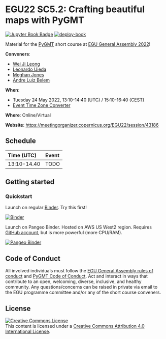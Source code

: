 # EGU22 SC5.2: Crafting beautiful maps with PyGMT

[![Jupyter Book Badge](https://jupyterbook.org/badge.svg)](https://www.generic-mapping-tools.org/egu22pygmt)
[![deploy-book](https://github.com/GenericMappingTools/egu22pygmt/actions/workflows/deploy-book.yml/badge.svg)](https://github.com/GenericMappingTools/egu22pygmt/actions/workflows/deploy-book.yml)

Material for the [PyGMT](https://github.com/GenericMappingTools/pygmt)
short course at [EGU General Assembly 2022](https://www.egu22.eu)!

**Conveners**:
- [Wei Ji Leong](https://github.com/weiji14)
- [Leonardo Uieda](https://github.com/leouieda)
- [Meghan Jones](https://github.com/meghanrjones)
- [Andre Luiz Belem](https://github.com/andrebelem)

**When**:
- Tuesday 24 May 2022, 13:10-14:40 (UTC) / 15:10-16:40 (CEST)
- [Event Time Zone Converter](https://www.timeanddate.com/worldclock/fixedtime.html?msg=EGU22+SC5.2%3A+Crafting+beautiful+maps+with+PyGMT&iso=20220524T1510&p1=259&ah=1&am=30)

**Where**: Online/Virtual

**Website**: https://meetingorganizer.copernicus.org/EGU22/session/43186

## Schedule

|  Time (UTC) | Event                                                 |
|:------------|:------------------------------------------------------|
| 13:10-14.40 | TODO                                                  |

## Getting started

### Quickstart

Launch on regular [Binder](https://mybinder.readthedocs.io/en/latest/index.html).
Try this first!

[![Binder](https://mybinder.org/badge_logo.svg)](https://mybinder.org/v2/gh/GenericMappingTools/egu22pygmt/main)

Launch on Pangeo Binder. Hosted on AWS US West2 region.
Requires [GitHub account](https://github.com/signup), but is more powerful (more CPU/RAM).

[![Pangeo Binder](https://aws-uswest2-binder.pangeo.io/badge_logo.svg)](https://aws-uswest2-binder.pangeo.io/v2/gh/GenericMappingTools/egu22pygmt/main)

## Code of Conduct

All involved individuals must follow the
[EGU General Assembly rules of conduct](https://egu22.eu/about/egu_general_assembly_rules_of_conduct.html)
and [PyGMT Code of Conduct](https://github.com/GenericMappingTools/pygmt/blob/main/CODE_OF_CONDUCT.md).
Act and interact in ways that contribute to an open, welcoming, diverse,
inclusive, and healthy community. Any questions/concerns can be raised
in private via email to the EGU programme committee and/or any of the short
course conveners.

## License

<a rel="license" href="http://creativecommons.org/licenses/by/4.0/"><img alt="Creative Commons License" style="border-width:0" src="https://i.creativecommons.org/l/by/4.0/88x31.png" /></a><br />This content is licensed under a
<a rel="license" href="http://creativecommons.org/licenses/by/4.0/">Creative Commons Attribution 4.0 International License</a>.
